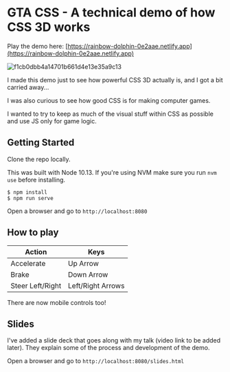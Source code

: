 # GTA CSS - A technical demo of how CSS 3D works
Play the demo here: [https://rainbow-dolphin-0e2aae.netlify.app](https://rainbow-dolphin-0e2aae.netlify.app)

![f1cb0dbb4a14701b661d4e13e35a9c13](https://user-images.githubusercontent.com/1726083/112042026-f6378900-8b3e-11eb-84a4-e4a92f86678e.jpg)


I made this demo just to see how powerful CSS 3D actually is, and I got a bit carried away...

I was also curious to see how good CSS is for making computer games.

I wanted to try to keep as much of the visual stuff within CSS as possible and use JS only for game logic.

## Getting Started

Clone the repo locally.

This was built with Node 10.13. If you're using NVM make sure you run `nvm use` before installing.

```shell
$ npm install
$ npm run serve
``` 

Open a browser and go to `http://localhost:8080`

## How to play

| Action           | Keys              |
| ---------------- | ----------------- |
| Accelerate       | Up Arrow          |
| Brake            | Down Arrow        |
| Steer Left/Right | Left/Right Arrows |

There are now mobile controls too!

## Slides

I've added a slide deck that goes along with my talk (video link to be added later). They explain some of the process and development of the demo.

Open a browser and go to `http://localhost:8080/slides.html`

